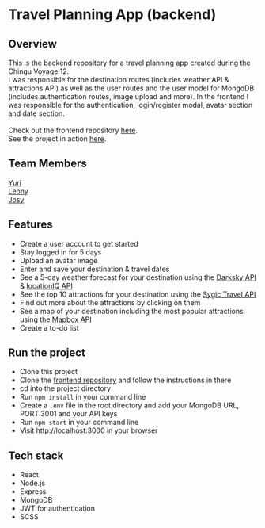 # Travel Planning App (backend)

## Overview
This is the backend repository for a travel planning app created during the Chingu Voyage 12.
<br> 
I was responsible for the destination routes (includes weather API & attractions API) as well as the user routes and the user model for MongoDB (includes authentication routes, image upload and more). In the frontend I was responsible for the authentication, login/register modal, avatar section and date section.   
<br>
Check out the frontend repository [here]( https://github.com/chingu-voyages/v12-bears-team-06).
<br>
See the project in action [here](https://travel-planning-app.netlify.com/).

## Team Members
[Yuri]( https://github.com/chocolat5)<br>
[Leony]( https://github.com/leonyangela)<br>
[Josy]( https://github.com/jh1408)<br>

## Features
-	Create a user account to get started
-	Stay logged in for 5 days
-	Upload an avatar image
-	Enter and save your destination & travel dates
-	See a 5-day weather forecast for your destination using the [Darksky API]( https://darksky.net/dev) & [locationIQ API](https://locationiq.com/docs)
-	See the top 10 attractions for your destination using the [Sygic Travel API]( https://www.sygic.com/developers/sygic-travel/sygic-travel-api/get-started)
-	Find out more about the attractions by clicking on them
-	See a map of your destination including the most popular attractions using the [Mapbox API](https://docs.mapbox.com/api/)
-	Create a to-do list

## Run the project
- Clone this project
- Clone the [frontend repository](https://github.com/chingu-voyages/v12-bears-team-06) and follow the instructions in there
- cd into the project directory
- Run `npm install` in your command line
- Create a `.env` file in the root directory and add your MongoDB URL, PORT 3001 and your API keys
- Run `npm start` in your command line
- Visit http://localhost:3000 in your browser

## Tech stack
- React
- Node.js
- Express
- MongoDB
- JWT for authentication
- SCSS
